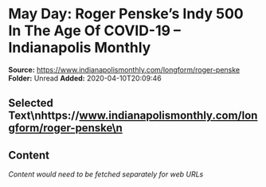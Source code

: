 # May Day: Roger Penske’s Indy 500 In The Age Of COVID-19 – Indianapolis Monthly

**Source:** https://www.indianapolismonthly.com/longform/roger-penske
**Folder:** Unread
**Added:** 2020-04-10T20:09:46


## Selected Text\nhttps://www.indianapolismonthly.com/longform/roger-penske\n

## Content
*Content would need to be fetched separately for web URLs*
